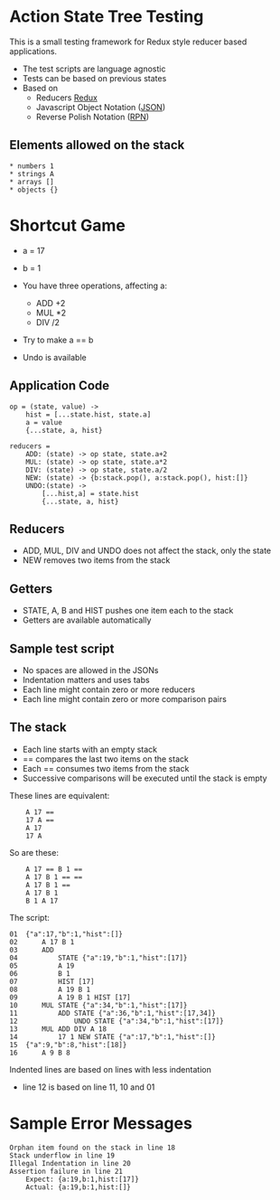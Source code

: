 # Action State Tree Testing

This is a small testing framework for Redux style reducer based applications. 

* The test scripts are language agnostic
* Tests can be based on previous states
* Based on
	* Reducers [Redux](https://redux.js.org/basics/reducers)
	* Javascript Object Notation ([JSON](https://en.wikipedia.org/wiki/JSON))
	* Reverse Polish Notation ([RPN](https://en.wikipedia.org/wiki/Reverse_Polish_notation))

## Elements allowed on the stack

	* numbers 1
	* strings A
	* arrays []
	* objects {}

# Shortcut Game

* a = 17
* b = 1

* You have three operations, affecting a: 
	* ADD +2
	* MUL *2
	* DIV /2
* Try to make a == b
* Undo is available

## Application Code

```
op = (state, value) ->
	hist = [...state.hist, state.a]
	a = value
	{...state, a, hist}

reducers = 
	ADD: (state) -> op state, state.a+2
	MUL: (state) -> op state, state.a*2
	DIV: (state) -> op state, state.a/2
	NEW: (state) -> {b:stack.pop(), a:stack.pop(), hist:[]}
	UNDO:(state) ->
		[...hist,a] = state.hist
		{...state, a, hist}	
```

## Reducers

* ADD, MUL, DIV and UNDO does not affect the stack, only the state
* NEW removes two items from the stack

## Getters

* STATE, A, B and HIST pushes one item each to the stack
* Getters are available automatically

## Sample test script

* No spaces are allowed in the JSONs
* Indentation matters and uses tabs
* Each line might contain zero or more reducers
* Each line might contain zero or more comparison pairs

## The stack

* Each line starts with an empty stack
* == compares the last two items on the stack
* Each == consumes two items from the stack
* Successive comparisons will be executed until the stack is empty

These lines are equivalent:
```
	A 17 ==
	17 A ==
	A 17
	17 A
```

So are these:
```
	A 17 == B 1 ==
	A 17 B 1 == ==
	A 17 B 1 ==
	A 17 B 1
	B 1 A 17
```

The script:
```
01	{"a":17,"b":1,"hist":[]}
02		A 17 B 1
03		ADD 
04			STATE {"a":19,"b":1,"hist":[17]}
05			A 19
06			B 1
07			HIST [17]
08			A 19 B 1
09			A 19 B 1 HIST [17]
10		MUL STATE {"a":34,"b":1,"hist":[17]}
11			ADD STATE {"a":36,"b":1,"hist":[17,34]}
12				UNDO STATE {"a":34,"b":1,"hist":[17]}
13		MUL ADD DIV A 18
14			17 1 NEW STATE {"a":17,"b":1,"hist":[]}
15	{"a":9,"b":8,"hist":[18]}
16		A 9 B 8
```
Indented lines are based on lines with less indentation

* line 12 is based on line 11, 10 and 01 

# Sample Error Messages

```
Orphan item found on the stack in line 18
Stack underflow in line 19
Illegal Indentation in line 20
Assertion failure in line 21
	Expect: {a:19,b:1,hist:[17]}
	Actual: {a:19,b:1,hist:[]}
```